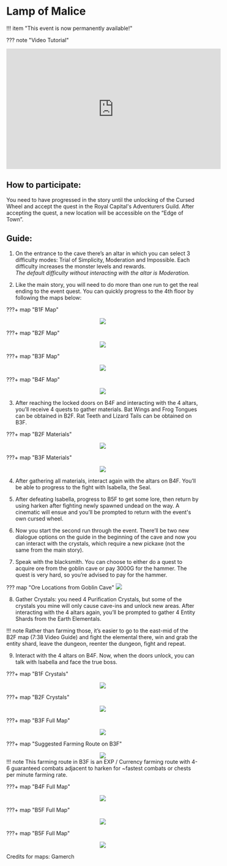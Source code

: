 # Lamp of Malice

!!! item "This event is now permanently available!"

??? note "Video Tutorial"
    <div align="center">
        <iframe width="560" height="315" src="https://www.youtube.com/embed/4u6ZLLGSGf0?si=MH9-7KHUASNoN83h" title="YouTube video player" frameborder="0" allow="accelerometer; autoplay; clipboard-write; encrypted-media; gyroscope; picture-in-picture; web-share" referrerpolicy="strict-origin-when-cross-origin" allowfullscreen></iframe>
    </div>

## How to participate:
You need to have progressed in the story until the unlocking of the Cursed Wheel and accept the quest in the Royal Capital's Adventurers Guild. After accepting the quest, a new location will be accessible on the “Edge of Town”.

## Guide:
1. On the entrance to the cave there’s an altar in which you can select 3 difficulty modes: Trial of Simplicity, Moderation and Impossible. Each difficulty increases the monster levels and rewards.   
*The default difficulty without interacting with the altar is Moderation.*  

2. Like the main story, you will need to do more than one run to get the real ending to the event quest. You can quickly progress to the 4th floor by following the maps below:

???+ map "B1F Map"
    <div align="center">
        ![](img/b1f.png)
    </div>

???+ map "B2F Map"
    <div align="center">
        ![](img/b2f.png)
    </div>

???+ map "B3F Map"
    <div align="center">
        ![](img/b3f.png)
    </div>

???+ map "B4F Map"
    <div align="center">
        ![](img/b4f.png)
    </div>

3. After reaching the locked doors on B4F and interacting with the 4 altars, you’ll receive 4 quests to gather materials. Bat Wings and Frog Tongues can be obtained in B2F. Rat Teeth and Lizard Tails can be obtained on B3F.

???+ map "B2F Materials"
    <div align="center">
        ![](img/b2f-materials.png)
    </div>

???+ map "B3F Materials"
    <div align="center">
        ![](img/b3f-materials.png)
    </div>

4. After gathering all materials, interact again with the altars on B4F. You’ll be able to progress to the fight with Isabella, the Seal. 

5. After defeating Isabella, progress to B5F to get some lore, then return by using harken after fighting newly spawned undead on the way. A cinematic will ensue and you’ll be prompted to return with the event's own cursed wheel.

6. Now you start the second run through the event. There’ll be two new dialogue options on the guide in the beginning of the cave and now you can interact with the crystals, which require a new pickaxe (not the same from the main story).

7. Speak with the blacksmith. You can choose to either do a quest to acquire ore from the goblin cave or pay 3000G for the hammer. The quest is very hard, so you’re advised to pay for the hammer.

??? map "Ore Locations from Goblin Cave"
    ![](img/goblin-cave-malice-locations.png)

8. Gather Crystals: you need 4 Purification Crystals, but some of the crystals you mine will only cause cave-ins and unlock new areas. After interacting with the 4 altars again, you’ll be prompted to gather 4 Entity Shards from the Earth Elementals. 

!!! note 
    Rather than farming those, it’s easier to go to the east-mid of the B2F map (7:38 Video Guide) and fight the elemental there, win and grab the entity shard, leave the dungeon, reenter the dungeon, fight and repeat.

9. Interact with the 4 altars on B4F. Now, when the doors unlock, you can talk with Isabella and face the true boss.

???+ map "B1F Crystals"
    <div align="center">
        ![](img/b1f-crystals.png)
    </div>

???+ map "B2F Crystals"
    <div align="center">
        ![](img/b2f-crystals.png)
    </div>

???+ map "B3F Full Map"
    <div align="center">
        ![](img/b3f-full-map.png)
    </div>

???+ map "Suggested Farming Route on B3F"
    <div align="center">
        ![](img/b3f-farming-route.png)
    </div>
    !!! note 
         This farming route in B3F is an EXP / Currency farming route with 4-6 guaranteed combats adjacent to harken for ~fastest combats or chests per minute farming rate.

???+ map "B4F Full Map"
    <div align="center">
        ![](img/b4f-full-map.png)
    </div>

???+ map "B5F Full Map"
    <div align="center">
        ![](img/b5f-full-map.png)
    </div>

???+ map "B5F Full Map"
    <div align="center">
        ![](img/b4f-no-combat-farming-route.png)
    </div>

Credits for maps: Gamerch
